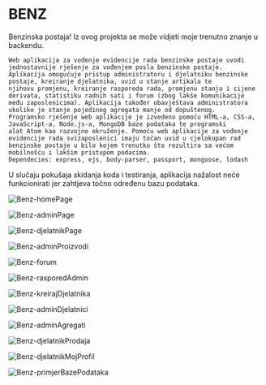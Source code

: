 # BENZ
Benzinska postaja!
Iz ovog projekta se može vidjeti moje trenutno znanje u backendu.


    Web aplikacija za vođenje evidencije rada benzinske postaje uvodi jednostavnije rješenje za vođenjem posla benzinske postaje.
    Aplikacija omogućuje pristup administratoru i djelatniku benzinske postaje, kreiranje djelatnika, uvid u stanje artikala te 
    njihovu promjenu, kreiranje rasporeda rada, promjenu stanja i cijene derivata, statistiku radnih sati i forum (zbog lakše komunikacije
    među zaposlenicima). Aplikacija također obavještava administratora ukoliko je stanje pojedinog agregata manje od dopuštenog.
    Programsko rješenje web aplikacije je izvedeno pomoću HTML-a, CSS-a, JavaScript-a, Node.js-a, MongoDB baze podataka te programski
    alat Atom kao razvojno okruženje. Pomoću web aplikacije za vođenje evidencije rada svizaposlenici imaju točan uvid u cjelokupan rad
    benzinske postaje u bilo kojem trenutku što rezultira sa većom mobilnošću i lakšim pristupom podacima.
    Dependecies: express, ejs, body-parser, passport, mongoose, lodash
    
U slučaju pokušaja skidanja koda i testiranja, aplikacija nažalost neće funkcionirati jer zahtjeva točno određenu bazu podataka.

![Benz-homePage](https://user-images.githubusercontent.com/85894362/131656322-677ecd7c-a055-4c1d-a424-48101d4bc198.png)

![Benz-adminPage](https://user-images.githubusercontent.com/85894362/131656448-263219f7-be34-404b-be8c-e7cbe053f866.png)

![Benz-djelatnikPage](https://user-images.githubusercontent.com/85894362/131656710-bdeefc13-1a04-4b7a-b64f-878fbebf6c05.png)

![Benz-adminProizvodi](https://user-images.githubusercontent.com/85894362/131657043-15fb6cb8-8c96-4c23-9f09-918b296ebc99.png)

![Benz-forum](https://user-images.githubusercontent.com/85894362/131658142-1cb78fec-0c03-40e3-b6e2-6f160e1a4e96.png)

![Benz-rasporedAdmin](https://user-images.githubusercontent.com/85894362/131657162-5cd7f13b-88cc-47b7-bac5-091c2ea0de56.png)

![Benz-kreirajDjelatnika](https://user-images.githubusercontent.com/85894362/131657253-e87073e8-ce65-4ca4-8cfe-00ca2c7a7e9a.png)

![Benz-adminDjelatnici](https://user-images.githubusercontent.com/85894362/131657309-7a924c7d-75ab-4ef0-9643-2001c8f50870.png)

![Benz-adminAgregati](https://user-images.githubusercontent.com/85894362/131657390-b4cdcc4f-0238-4ac5-9e6e-78c7603d51b6.png)

![Benz-djelatnikProdaja](https://user-images.githubusercontent.com/85894362/131657430-20878a5a-aed9-44f7-8e97-99044b227e65.png)

![Benz-djelatnikMojProfil](https://user-images.githubusercontent.com/85894362/131657799-7344710f-369a-4f88-9730-7a55b9531a5a.png)

![Benz-primjerBazePodataka](https://user-images.githubusercontent.com/85894362/131909148-368355ba-63f5-4e6d-bcdd-af5d46e7eb4a.png)





